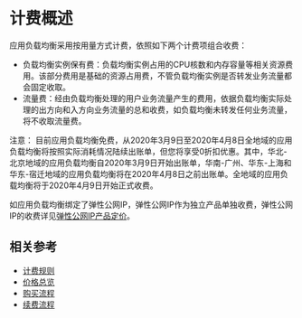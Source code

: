 # 计费概述

应用负载均衡采用按用量方式计费，依照如下两个计费项组合收费：

- 负载均衡实例保有费：负载均衡实例占用的CPU核数和内存容量等相关资源费用。该部分费用是基础的资源占用费，不管负载均衡实例是否转发业务流量都会固定收取。
- 流量费：经由负载均衡处理的用户业务流量产生的费用，依据负载均衡实际处理的出方向和入方向业务流量的总和收费，如负载均衡未转发任何业务流量，将不收取流量费。

注意：
目前应用负载均衡免费，从2020年3月9日至2020年4月8日全地域的应用负载均衡将按照实际消耗情况陆续出账单，但您将享受0折扣优惠。其中，华北-北京地域的应用负载均衡自2020年3月9日开始出账单，华南-广州、华东-上海和华东-宿迁地域的应用负载均衡将在2020年4月8日之前出账单。全地域的应用负载均衡将于2020年4月9日开始正式收费。

如应用负载均衡绑定了弹性公网IP，弹性公网IP作为独立产品单独收费，弹性公网IP的收费详见[弹性公网IP产品定价](https://docs.jdcloud.com/elastic-ip/billing-overview)。

## 相关参考

- [计费规则](Billing-Rules.md)
- [价格总览](Price-Overview.md)
- [购买流程](Purchase-Process.md)
- [续费流程](Renew-Process.md)

